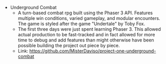 * Underground Combat
    * A turn-based combat rpg built using the Phaser 3 API. Features multiple win conditions, varied gameplay, and modular encounters. The game is styled after the game "Undertale" by Toby Fox. 
    * The first three days were just spent learning Phaser 3. This allowed actual production to be fast-tracked and in fact allowed for more time to debug and add features than might otherwise have been possible building the project out piece by piece.
    * Link: https://github.com/MisterDaviso/project-one-underground-combat